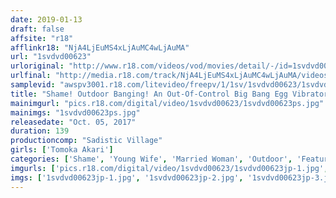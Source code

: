 ```yaml
---
date: 2019-01-13
draft: false
affsite: "r18"
afflinkr18: "NjA4LjEuMS4xLjAuMC4wLjAuMA"
url: "1svdvd00623"
urloriginal: "http://www.r18.com/videos/vod/movies/detail/-/id=1svdvd00623"
urlfinal: "http://media.r18.com/track/NjA4LjEuMS4xLjAuMC4wLjAuMA/videos/vod/movies/detail/-/id=1svdvd00623"
samplevid: "awspv3001.r18.com/litevideo/freepv/1/1sv/1svdvd00623/1svdvd00623_dmb_w.mp4"
title: "Shame! Outdoor Banging! An Out-Of-Control Big Bang Egg Vibrator Squirting Pussy Orgasm Date! 15 Tomoka Akari"
mainimgurl: "pics.r18.com/digital/video/1svdvd00623/1svdvd00623ps.jpg"
mainimgs: "1svdvd00623ps.jpg"
releasedate: "Oct. 05, 2017"
duration: 139
productioncomp: "Sadistic Village"
girls: ['Tomoka Akari']
categories: ['Shame', 'Young Wife', 'Married Woman', 'Outdoor', 'Featured Actress', 'Nymphomaniac', 'Squirting', 'Hi-Def']
imgurls: ['pics.r18.com/digital/video/1svdvd00623/1svdvd00623jp-1.jpg', 'pics.r18.com/digital/video/1svdvd00623/1svdvd00623jp-2.jpg', 'pics.r18.com/digital/video/1svdvd00623/1svdvd00623jp-3.jpg', 'pics.r18.com/digital/video/1svdvd00623/1svdvd00623jp-4.jpg', 'pics.r18.com/digital/video/1svdvd00623/1svdvd00623jp-5.jpg', 'pics.r18.com/digital/video/1svdvd00623/1svdvd00623jp-6.jpg', 'pics.r18.com/digital/video/1svdvd00623/1svdvd00623jp-7.jpg', 'pics.r18.com/digital/video/1svdvd00623/1svdvd00623jp-8.jpg', 'pics.r18.com/digital/video/1svdvd00623/1svdvd00623jp-9.jpg', 'pics.r18.com/digital/video/1svdvd00623/1svdvd00623jp-10.jpg', 'pics.r18.com/digital/video/1svdvd00623/1svdvd00623jp-11.jpg', 'pics.r18.com/digital/video/1svdvd00623/1svdvd00623jp-12.jpg', 'pics.r18.com/digital/video/1svdvd00623/1svdvd00623jp-13.jpg', 'pics.r18.com/digital/video/1svdvd00623/1svdvd00623jp-14.jpg', 'pics.r18.com/digital/video/1svdvd00623/1svdvd00623jp-15.jpg', 'pics.r18.com/digital/video/1svdvd00623/1svdvd00623jp-16.jpg', 'pics.r18.com/digital/video/1svdvd00623/1svdvd00623jp-17.jpg', 'pics.r18.com/digital/video/1svdvd00623/1svdvd00623jp-18.jpg', 'pics.r18.com/digital/video/1svdvd00623/1svdvd00623jp-19.jpg', 'pics.r18.com/digital/video/1svdvd00623/1svdvd00623jp-20.jpg']
imgs: ['1svdvd00623jp-1.jpg', '1svdvd00623jp-2.jpg', '1svdvd00623jp-3.jpg', '1svdvd00623jp-4.jpg', '1svdvd00623jp-5.jpg', '1svdvd00623jp-6.jpg', '1svdvd00623jp-7.jpg', '1svdvd00623jp-8.jpg', '1svdvd00623jp-9.jpg', '1svdvd00623jp-10.jpg', '1svdvd00623jp-11.jpg', '1svdvd00623jp-12.jpg', '1svdvd00623jp-13.jpg', '1svdvd00623jp-14.jpg', '1svdvd00623jp-15.jpg', '1svdvd00623jp-16.jpg', '1svdvd00623jp-17.jpg', '1svdvd00623jp-18.jpg', '1svdvd00623jp-19.jpg', '1svdvd00623jp-20.jpg']
---
```

